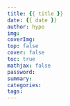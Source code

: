 ```yaml
---
title: {{ title }}
date: {{ date }}
author: hypo
img:
coverImg:
top: false
cover: false
toc: true
mathjax: false
password:
summary:
categories:
tags:
---
```

